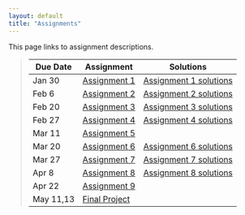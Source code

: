 ```yaml
---
layout: default
title: "Assignments"
---
```


This page links to assignment descriptions.

> Due Date |                Assignment                 | Solutions |
> -------- | ----------------------------------------- | --------- |
> Jan 30   | [Assignment 1](../assign/assign01.html)   | [Assignment 1 solutions](../assign/sol/assign01sol.pdf)|
> Feb 6    | [Assignment 2](../assign/assign02.html)   | [Assignment 2 solutions](../assign/sol/assign02sol.pdf)|
> Feb 20   | [Assignment 3](../assign/assign03.html)   | [Assignment 3 solutions](../assign/sol/assign03sol.pdf)|
> Feb 27   | [Assignment 4](../assign/assign04.html)   | [Assignment 4 solutions](../assign/sol/assign04sol.pdf)|
> Mar 11   | [Assignment 5](../assign/assign05.html)   |                                                        |
> Mar 20   | [Assignment 6](../assign/assign06.html)   | [Assignment 6 solutions](../assign/sol/assign06sol.pdf)|
> Mar 27   | [Assignment 7](../assign/assign07.html)   | [Assignment 7 solutions](../assign/sol/assign07sol.pdf)|
> Apr 8    | [Assignment 8](../assign/assign08.html)   | [Assignment 8 solutions](../assign/sol/assign08sol.pdf)|
> Apr 22   | [Assignment 9](../assign/assign09.html)   |                                                        |
> May 11,13| [Final Project](../assign/finalproj.html) |                                                        |
